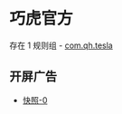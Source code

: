 # 巧虎官方

存在 1 规则组 - [com.qh.tesla](/src/apps/com.qh.tesla.ts)

## 开屏广告

- [快照-0](https://i.gkd.li/import/12740377)
